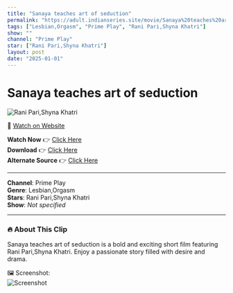 ```yaml
---
title: "Sanaya teaches art of seduction"
permalink: "https://adult.indianseries.site/movie/Sanaya%20teaches%20art%20of%20seduction"
tags: ["Lesbian,Orgasm", "Prime Play", "Rani Pari,Shyna Khatri"]
show: ""
channel: "Prime Play"
star: ["Rani Pari,Shyna Khatri"]
layout: post
date: "2025-01-01"
---
```


# Sanaya teaches art of seduction

![Rani Pari,Shyna Khatri](https://shorts.desisins.com/wp-content/uploads/2023/04/Sanaya-teaches-art-of-seduction-primeplay-shorts.desisins.com_.jpg)

🔗 [Watch on Website](https://adult.indianseries.site/movie/Sanaya%20teaches%20art%20of%20seduction)

**Watch Now** 👉 [Click Here](https://adult.indianseries.site/movie/Sanaya%20teaches%20art%20of%20seduction)  
**Download** 👉 [Click Here](https://adult.indianseries.site/movie/Sanaya%20teaches%20art%20of%20seduction)  
**Alternate Source** 👉 [Click Here](https://adult.indianseries.site/movie/Sanaya%20teaches%20art%20of%20seduction)

---

**Channel**: Prime Play  
**Genre**: Lesbian,Orgasm  
**Stars**: Rani Pari,Shyna Khatri  
**Show**: *Not specified*

---

### 🔥 About This Clip

Sanaya teaches art of seduction is a bold and exciting short film featuring Rani Pari,Shyna Khatri. Enjoy a passionate story filled with desire and drama.
 
🖼️ Screenshot:  
![Screenshot](https://shorts.desisins.com/wp-content/uploads/2023/04/Sanaya-teaches-art-of-seduction-primeplay-shorts.desisins.com_.jpg)
